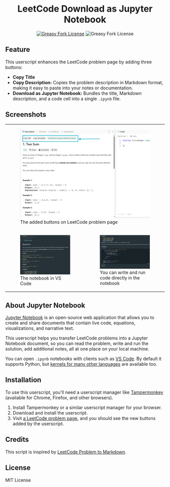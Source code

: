<div align="center" width="100%">

# LeetCode Download as Jupyter Notebook

<a href="https://greasyfork.org/en/scripts/532158"><img alt="Greasy Fork License" src="https://img.shields.io/greasyfork/v/532158"></a>
![Greasy Fork License](https://img.shields.io/greasyfork/l/532158)

</div>

## Feature

This userscript enhances the LeetCode problem page by adding three buttons:

-   **Copy Title**
-   **Copy Description:** Copies the problem description in Markdown format, making it easy to paste into your notes or documentation.
-   **Download as Jupyter Notebook:** Bundles the title, Markdown description, and a code cell into a single `.ipynb` file.

## Screenshots

<table>
    <tr>
        <td colspan="2">
            <figure>
                <img src="assets/screenshot-1.png" />
                <figcaption>The added buttons on LeetCode problem page</figcaption>
            </figure>
        </td>
    </tr>
    <tr>
        <td>
            <figure>
                <img src="assets/screenshot-2.png" />
                <figcaption>The notebook in VS Code</figcaption>
            </figure>
        </td>
        <td>
            <figure>
                <img src="assets/screenshot-3.png" />
                <figcaption>
                    You can write and run code directly in the notebook
                </figcaption>
            </figure>
        </td>
    </tr>
</table>

## About Jupyter Notebook

[Jupyter Notebook](https://jupyter-notebook.readthedocs.io/en/latest/) is an open-source web application that allows you to create and share documents that contain live code, equations, visualizations, and narrative text.

This userscript helps you transfer LeetCode problems into a Jupyter Notebook document, so you can read the problem, write and run the solution, add additional notes, all at one place on your local machine.

You can open `.ipynb` notebooks with clients such as [VS Code](https://code.visualstudio.com/docs/datascience/jupyter-notebooks). By default it supports Python, but [kernels for many other languages](https://github.com/jupyter/jupyter/wiki/Jupyter-kernels) are available too.

## Installation

To use this userscript, you'll need a userscript manager like [Tampermonkey](https://www.tampermonkey.net/) (available for Chrome, Firefox, and other browsers).

1. Install Tampermonkey or a similar userscript manager for your browser.
2. Download and install the userscript.
3. Visit [a LeetCode problem page](https://leetcode.com/problems/two-sum/), and you should see the new buttons added by the userscript.

## Credits

This script is inspired by [LeetCode Problem to Markdown](https://greasyfork.org/en/scripts/448601).

## License

MIT License
